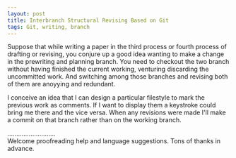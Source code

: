 ```yaml
---
layout: post
title: Interbranch Structural Revising Based on Git
tags: Git, writing, branch
---
```


Suppose that while writing a paper in the third process or fourth process of drafting or revising, you conjure up a good idea wanting to make a change in the prewriting and planning branch. You need to checkout the two branch without having finished the current working, venturing discarding the uncommitted work. And switching among those branches and revising both of them are anoyying and redundant. 

I conceive an idea that I can design a particular filestyle to mark the previous work as comments. If I want to display them a keystroke could bring me there and the vice versa. When any revisions were made I'll make a commit on that branch rather than on the working branch.

...........................     
Welcome proofreading help and language suggestions. Tons of thanks in advance.

